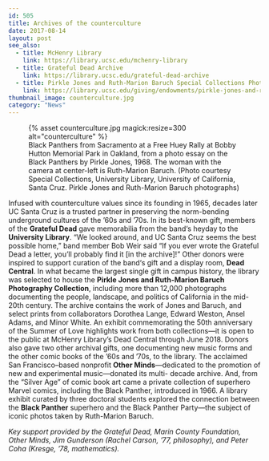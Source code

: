 ```yaml
---
id: 505
title: Archives of the counterculture
date: 2017-08-14
layout: post
see_also:
  - title: McHenry Library
    link: https://library.ucsc.edu/mchenry-library
  - title: Grateful Dead Archive
    link: https://library.ucsc.edu/grateful-dead-archive
  - title: Pirkle Jones and Ruth-Marion Baruch Special Collections Photography Endowment
    link: https://library.ucsc.edu/giving/endowments/pirkle-jones-and-ruth-marion-baruch-special-collections-photography-endowment
thumbnail_image: counterculture.jpg
category: "News"
---
```

<figure class="inline-image right">
{% asset counterculture.jpg magick:resize=300 alt="counterculture" %}<figcaption>Black Panthers from Sacramento at a Free Huey Rally at Bobby Hutton Memorial Park in Oakland, from a photo essay on the Black Panthers by Pirkle Jones, 1968. The woman with the camera at center-left is Ruth-Marion Baruch. (Photo courtesy Special Collections, University Library, University of California, Santa Cruz. Pirkle Jones and Ruth-Marion Baruch photographs)</figcaption></figure>

Infused with counterculture values since its founding in 1965, decades later UC Santa Cruz is a trusted partner in preserving the norm-bending underground cultures of the ’60s and ’70s. In its best-known gift, members of the **Grateful Dead** gave memorabilia from the band‘s heyday to the **University Library**. “We looked around, and UC Santa Cruz seems the best possible home,” band member Bob Weir said “If you ever wrote the Grateful Dead a letter, you’ll probably find it [in the archive]!” Other donors were inspired to support curation of the band‘s gift and a display room, **Dead Central**. In what became the largest single gift in campus history, the library was selected to house the **Pirkle Jones and Ruth-Marion Baruch Photography Collection**, including more than 12,000 photographs documenting the people, landscape, and politics of California in the mid-20th century. The archive contains the work of Jones and Baruch, and select prints from collaborators Dorothea Lange, Edward Weston, Ansel Adams, and Minor White. An exhibit commemorating the 50th anniversary of the Summer of Love highlights work from both collections—it is open to the public at McHenry Library’s Dead Central through June 2018. Donors also gave two other archival gifts, one documenting new music forms and the other comic books of the ’60s and ’70s, to the library. The acclaimed San Francisco–based nonprofit **Other Minds**—dedicated to the promotion of new and experimental music—donated its multi- decade archive. And, from the “Silver Age” of comic book art came a private collection of superhero Marvel comics, including the Black Panther, introduced in 1966. A library exhibit curated by three doctoral students explored the connection between the **Black Panther** superhero and the Black Panther Party—the subject of iconic photos taken by Ruth-Marion Baruch.

_Key support provided by the Grateful Dead, Marin County Foundation, Other Minds, Jim Gunderson (Rachel Carson, &#8217;77, philosophy), and Peter Coha (Kresge, &#8217;78, mathematics)._
